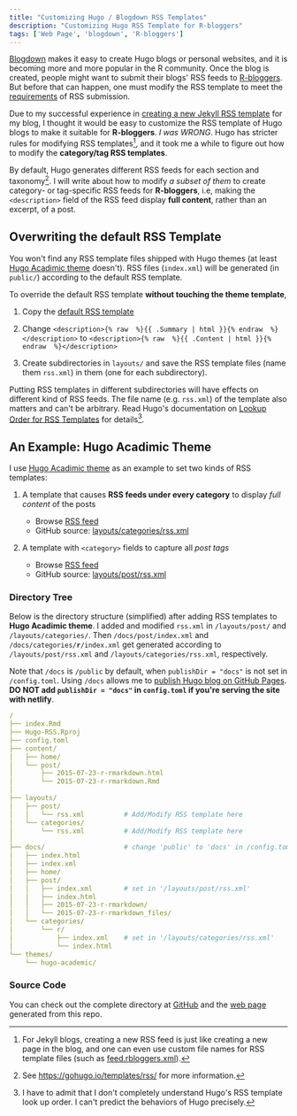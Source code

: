 ```yaml
---
title: "Customizing Hugo / Blogdown RSS Templates"
description: "Customizing Hugo RSS Template for R-bloggers"
tags: ['Web Page', 'blogdown', 'R-bloggers']
---
```


[Blogdown](https://github.com/rstudio/blogdown) makes it easy to create Hugo blogs or personal websites, and it is becoming more and more popular in the R community. Once the blog is created, people might want to submit their blogs' RSS feeds to [R-bloggers](https://www.r-bloggers.com/). But before that can happen, one must modify the RSS template to meet the [requirements](https://www.r-bloggers.com/add-your-blog/) of RSS submission.<!--more-->

Due to my successful experience in [creating a new Jekyll RSS template](/2018/08/02/rblogger-criteria.html) for my blog, I thought it would be easy to customize the RSS template of Hugo blogs to make it suitable for **R-bloggers**. _I was WRONG_. Hugo has stricter rules for modifying RSS templates[^jekyll], and it took me a while to figure out how to modify the **category/tag RSS templates**.

By default, Hugo generates different RSS feeds for each section and taxonomy[^hugodoc]. I will write about how to modify _a subset of them_ to create category- or tag-specific RSS feeds for **R-bloggers**, i.e, making the `<description>` field of the RSS feed display **full content**, rather than an excerpt, of a post.


## Overwriting the default RSS Template

You won't find any RSS template files shipped with Hugo themes (at least [Hugo Acadimic theme](https://github.com/gcushen/hugo-academic) doesn't). RSS files (`index.xml`) will be generated (in `public/`) according to the default RSS template. 

To override the default RSS template **without touching the theme template**, 

1. Copy the [default RSS template](https://gohugo.io/templates/rss/#the-embedded-rss-xml)

1. Change `<description>{% raw  %}{{ .Summary | html }}{% endraw  %}</description>` to `<description>{% raw  %}{{ .Content | html }}{% endraw  %}</description>`

1. Create subdirectories in `layouts/` and save the RSS template files (name them `rss.xml`) in them (one for each subdirectory).

Putting RSS templates in different subdirectories will have effects on different kind of RSS feeds. The file name (e.g. `rss.xml`) of the template also matters and can't be arbitrary. Read Hugo's documentation on [Lookup Order for RSS Templates](https://gohugo.io/templates/rss/#lookup-order-for-rss-templates) for details[^lookup].

## An Example: Hugo Acadimic Theme

I use [Hugo Acadimic theme](https://github.com/gcushen/hugo-academic) as an example to set two kinds of RSS templates:

1. A template that causes **RSS feeds under every category** to display _full content_ of the posts
    - Browse [RSS feed](https://liao961120.github.io/Hugo-RSS/categories/r/index.xml)
    - GitHub source: [layouts/categories/rss.xml](https://github.com/liao961120/Hugo-RSS/blob/master/layouts/categories/rss.xml)

1. A template with `<category>` fields to capture all _post tags_
    - Browse [RSS feed](https://liao961120.github.io/Hugo-RSS/post/index.xml)
    - GitHub source: [layouts/post/rss.xml](https://github.com/liao961120/Hugo-RSS/blob/master/layouts/post/rss.xml)


### Directory Tree

Below is the directory structure (simplified) after adding RSS templates to **Hugo Acadimic theme**. I added and modified `rss.xml` in `/layouts/post/` and `/layouts/categories/`. Then `/docs/post/index.xml` and <code>/docs/categories/<b>r</b>/index.xml</code> get generated according to `/layouts/post/rss.xml` and `/layouts/categories/rss.xml`, respectively.


Note that `/docs` is `/public` by default, when `publishDir = "docs"` is not set in `/config.toml`. Using `/docs` allows me to [publish Hugo blog on GitHub Pages](https://gohugo.io/hosting-and-deployment/hosting-on-github/). **DO NOT add `publishDir = "docs"` in `config.toml` if you're serving the site with netlify**.

```yaml
/
├── index.Rmd
├── Hugo-RSS.Rproj
├── config.toml
├── content/
│   ├── home/
│   └── post/
│       ├── 2015-07-23-r-rmarkdown.html
│       └── 2015-07-23-r-rmarkdown.Rmd
│
├── layouts/
│   ├── post/
│   │   └── rss.xml          # Add/Modify RSS template here
│   └── categories/
│       └── rss.xml          # Add/Modify RSS template here
│
├── docs/                    # change 'public' to 'docs' in /config.toml
│   ├── index.html
│   ├── index.xml
│   ├── home/
│   ├── post/
│   │   ├── index.xml        # set in '/layouts/post/rss.xml' 
│   │   ├── index.html
│   │   ├── 2015-07-23-r-rmarkdown/
│   │   └── 2015-07-23-r-rmarkdown_files/
│   └── categories/
│       └── r/
│           ├── index.xml    # set in '/layouts/categories/rss.xml'      
│           └── index.html
└── themes/
    └── hugo-academic/
```

### Source Code

You can check out the complete directory at [GitHub](https://github.com/liao961120/Hugo-RSS) and the [web page](https://liao961120.github.io/Hugo-RSS/) generated from this repo.




[^jekyll]: For Jekyll blogs, creating a new RSS feed is just like creating a new page in the blog, and one can even use custom file names for RSS template files (such as [feed.rbloggers.xml](https://github.com/liao961120/liao961120.github.io/blob/master/feed.rbloggers.xml)).

[^hugodoc]: See <https://gohugo.io/templates/rss/> for more information.

[^lookup]: I have to admit that I don't completely understand Hugo's RSS template look up order. I can't predict the behaviors of Hugo precisely.